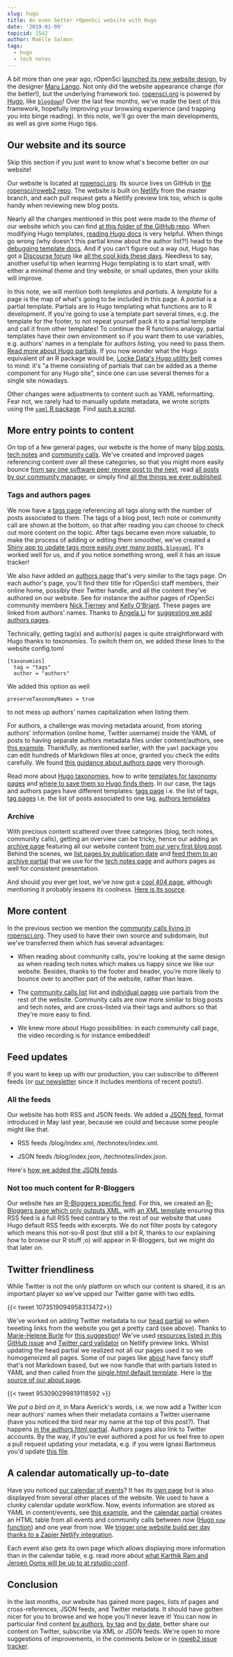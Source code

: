 ```yaml
---
slug: hugo
title: An even better rOpenSci website with Hugo
date: '2019-01-09'
topicid: 1542
author: Maëlle Salmon
tags:
  - hugo
  - tech notes
---
```


A bit more than one year ago, rOpenSci [launched its new website design](https://twitter.com/rOpenSci/status/925036483383148545), by the designer [Maru Lango](https://www.marulango.com/). Not only did the website appearance change (for the better!), but the underlying framework too. [ropensci.org](https://ropensci.org) is powered by [Hugo](https://gohugo.io/), like [`blogdown`](https://CRAN.R-project.org/package=blogdown)! Over the last few months, we've made the best of this framework, hopefully improving your browsing experience (and trapping you into binge reading). In this note, we'll go over the main developments, as well as give some Hugo tips. 

## Our website and its source

Skip this section if you just want to know what's become better on our website!

Our website is located at [ropensci.org](https://ropensci.org). Its source lives on GitHub in [the ropensci/roweb2 repo](https://github.com/ropensci/roweb2/). The website is built on [Netlify](https://www.netlify.com/) from the master branch, and each pull request gets a Netlify preview link too, which is quite handy when reviewing new blog posts.

Nearly all the changes mentioned in this post were made to the _theme_ of our website which you can find [at this folder of the GitHub repo](https://github.com/ropensci/roweb2/tree/master/themes/ropensci/layouts). When modifying Hugo templates, [reading Hugo docs](https://gohugo.io/documentation/) is very helpful. When things go wrong (why doesn't this partial know about the author list?!) head to the [debugging template docs](https://gohugo.io/templates/template-debugging/). And if you can't figure out a way out, Hugo has got a [Discourse forum](https://discourse.gohugo.io/) like [all the cool kids these days](https://discuss.ropensci.org/). Needless to say, another useful tip when learning Hugo templating is to start small, with either a minimal theme and tiny website, or small updates, then your skills will improve.

In this note, we will mention both _templates_ and _partials_. A _template_ for a page is the map of what's going to be included in this page. A _partial_ is a partial template. Partials are to Hugo templating what functions are to R development. If you're going to use a template part several times, e.g. the template for the footer, to not repeat yourself pack it to a partial template and call it from other templates! To continue the R functions analogy, partial templates have their own environment so if you want them to use variables, e.g. authors' names in a template for authors listing, you need to pass them. [Read more about Hugo partials](https://gohugo.io/templates/partials/). If you now wonder what the Hugo equivalent of an R package would be, [Locke Data's Hugo utility belt](https://github.com/lockedatapublished/hugo-utilitybelt) comes to mind: it's "a theme consisting of partials that can be added as a theme component for any Hugo site", since one can use several themes for a single site nowadays.

Other changes were adjustments to content such as YAML reformatting. Fear not, we rarely had to manually update metadata, we wrote scripts using the [`yaml` R package](https://CRAN.R-project.org/package=yaml). Find [such a script](https://github.com/ropensci/roweb2/issues/197#issuecomment-394264824).

## More entry points to content

On top of a few general pages, our website is the home of many [blog posts](/blog), [tech notes](/technotes) and [community calls](/commcalls). We've created and improved pages referencing content over all these categories, so that you might more easily bounce [from say one software peer review post to the next](/tags/software-peer-review), read [all posts by our community manager](/authors/stefanie-butland), or simply find [all the things we ever published](/archive).

### Tags and authors pages

We now have a [tags page](/tags) referencing all tags along with the number of posts associated to them. The tags of a blog post, tech note or community call are shown at the bottom, so that after reading you can choose to check out more content on the topic. After tags became even more valuable, to make the process of adding or editing them smoother, we've created a [Shiny app to update tags more easily over many posts, `blogyaml`](https://github.com/ropenscilabs/blogyaml). It's worked well for us, and if you notice something wrong, well it has an issue tracker!

We also have added an [authors page](/authors) that's very similar to the tags page. On each author's page, you'll find their title for rOpenSci staff members, their online home, possibly their Twitter handle, and all the content they've authored on our website. See for instance the author pages of rOpenSci community members [Nick Tierney](/authors/nicholas-tierney/) and [Kelly O'Briant](/authors/kelly-obriant/). These pages are linked from authors' names. Thanks to [Angela Li](https://angela-li.github.io/) for [suggesting we add authors pages](https://github.com/ropensci/roweb2/issues/365).

Technically, getting tag(s) and author(s) pages is quite straightforward with Hugo thanks to _taxonomies_. To switch them on, we added these lines to the website config.toml

```
[taxonomies]
  tag = "tags"
  author = "authors"
```

We added this option as well

```
preserveTaxonomyNames = true
```

to not mess up authors' names capitalization when listing them.

For authors, a challenge was moving metadata around, from storing authors' information (online home, Twitter username) inside the YAML of posts to having separate authors metadata files under content/authors, see [this example](https://github.com/ropensci/roweb2/blob/master/content/authors/ignasi-bartomeus/_index.md). Thankfully, as mentioned earlier, with the `yaml` package you can edit hundreds of Markdown files at once, granted you check the edits carefully. We found [this guidance about authors page](https://www.netlify.com/blog/2018/07/24/hugo-tips-how-to-create-author-pages/) very thorough.

Read more about [Hugo taxonomies](https://gohugo.io/content-management/taxonomies/), how to write [templates for taxonomy pages](https://gohugo.io/templates/taxonomy-templates/) and [where to save them so Hugo finds them](https://gohugo.io/templates/lookup-order/#examples-layout-lookup-for-taxonomy-list-pages). In our case, the tags and authors pages have different templates: [tags page](https://github.com/ropensci/roweb2/blob/master/themes/ropensci/layouts/_default/terms.html) i.e. the list of tags, [tag pages](https://github.com/ropensci/roweb2/blob/master/themes/ropensci/layouts/taxonomy/tag.html) i.e. the list of posts associated to one tag, [authors templates](https://github.com/ropensci/roweb2/tree/master/themes/ropensci/layouts/authors)

### Archive

With precious content scattered over three categories (blog, tech notes, community calls), getting an overview can be tricky, hence our adding an [archive page](/archive) featuring all our website content [from our very first blog post](/blog/2012/11/26/is-invasive/). Behind the scenes, we [list pages by publication date](https://github.com/ropensci/roweb2/blob/master/themes/ropensci/layouts/_default/single.html#L29) and [feed them to an archive partial](https://github.com/ropensci/roweb2/blob/master/themes/ropensci/layouts/partials/archive.html) that we use for the [tech notes page](/technotes) and authors pages as well for consistent presentation.

And should you ever get lost, we've now got a [cool 404 page](/404), although mentioning it probably lessens its coolness. [Here is its source](https://github.com/ropensci/roweb2/blob/master/themes/ropensci/layouts/404.html).

## More content

In the previous section we mention the [community calls living in ropensci.org](/commcalls). They used to have their own source and subdomain, but we've transferred them which has several advantages:

* When reading about community calls, you're looking at the same design as when reading tech notes which makes us happy since we like our website. Besides, thanks to the footer and header, you’re more likely to bounce over to another part of the website, rather than leave. 

* The [community calls list](/commcalls) list and [individual pages](/commcalls/2018-12-18/) use partials from the rest of the website. Community calls are now more similar to blog posts and tech notes, and are cross-listed via their tags and authors so that they're more easy to find.

* We knew more about Hugo possibilities: in each community call page, the video recording is for instance embedded!

## Feed updates

If you want to keep up with our production, you can subscribe to different feeds (or [our newsletter](https://news.ropensci.org/) since it includes mentions of recent posts!).

### All the feeds

Our website has both RSS and JSON feeds. We added a [JSON feed](https://jsonfeed.org/), format introduced in May last year, because we could and because some people might like that. 

* RSS feeds /blog/index.xml, /technotes/index.xml.

* JSON feeds /blog/index.json, /technotes/index.json.

Here's [how we added the JSON feeds](https://github.com/ropensci/roweb2/pull/315).

### Not too much content for R-Bloggers

Our website has an [R-Bloggers specific feed](/rbloggers/index.xml). For this, we created an [R-Bloggers page which only outputs XML](https://github.com/ropensci/roweb2/blob/master/content/rbloggers/_index.md), with [an XML template](https://github.com/ropensci/roweb2/blob/master/themes/ropensci/layouts/rbloggers/rss.xml) ensuring this RSS feed is a full RSS feed contrary to the rest of our website that uses Hugo default RSS feeds with excerpts. We do not filter posts by category which means this not-so-R post (but still a bit R, thanks to our explaining how to browse our R stuff ;o) will appear in R-Bloggers, but we might do that later on.

## Twitter friendliness

While Twitter is not the only platform on which our content is shared, it is an important player so we've upped our Twitter game with two edits.

{{< tweet 1073519094958313472>}}

We've worked on adding Twitter metadata to our [head partial](https://github.com/ropensci/roweb2/blob/master/themes/ropensci/layouts/partials/head.html) so when tweeting links from the website you get a pretty card (see above). Thanks to [Marie-Helene Burle](https://marie-helene-burle.netlify.com/) for [this suggestion](https://discuss.ropensci.org/t/suggestion-improve-visual-appeal-of-ropensci-blog-pages-and-make-them-easy-to-post-on-twitter-with-an-appealing-image/1391/2)! We've used [resources listed in this GitHub issue](https://github.com/ropensci/roweb2/issues/290#issue-367542204) and [Twitter card validator](https://cards-dev.twitter.com/validator) on Netlify preview links. Whilst updating the head partial we realized not all our pages used it so we homogeneized all pages. Some of our pages like [about](/about) have fancy stuff that's not Markdown based, but we now handle that with partials listed in YAML and then called from the [single.html default template](https://github.com/ropensci/roweb2/blob/master/themes/ropensci/layouts/_default/single.html). Here is [the source of our about page](https://github.com/ropensci/roweb2/blob/master/content/about.md).

{{< tweet 953090299819118592 >}}

We _put a bird on it_, in Mara Averick's words, i.e. we now add a Twitter icon near authors' names when their metadata contains a Twitter username (have you noticed the bird near my name at the top of this post?). That happens [in the authors.html partial](https://github.com/ropensci/roweb2/blob/master/themes/ropensci/layouts/partials/authors.html). Authors pages also link to Twitter accounts. By the way, if you're ever authored a post for us feel free to open a pull request updating your metadata, e.g. if you were Ignasi Bartomeus you'd update [this file](https://github.com/ropensci/roweb2/blob/master/content/authors/ignasi-bartomeus/_index.md).

## A calendar automatically up-to-date

Have you noticed [our calendar of events](/events)? It has its [own page](/events) but is also displayed from several other places of the website. We used to have a clunky calendar update workflow. Now, events information are stored as YAML in content/events, see [this example](https://github.com/ropensci/roweb2/blob/master/content/events/2019-01-15-rstudioconf.md), and the [calendar partial](https://github.com/ropensci/roweb2/blob/master/themes/ropensci/layouts/partials/calendar.html) creates an HTML table from all events and community calls between _now_ ([Hugo `now` function](https://gohugo.io/functions/now/)) and one year from now. We [trigger one website build per day thanks to a Zapier Netlify integration](https://zapier.com/apps/netlify/integrations). 

Each event also gets its own page which allows displaying more information than in the calendar table, e.g. read more about [what Karthik Ram and Jeroen Ooms will be up to at rstudio::conf](/events/2019-01-15-rstudioconf/).

## Conclusion

In the last months, our website has gained more pages, lists of pages and cross-references, JSON feeds, and Twitter metadata. It should have gotten nicer for you to browse and we hope you'll never leave it! You can now in particular find content [by authors](/authors/), [by tag](/tags/) and [by date](/archive/), better share our content on Twitter, subscribe via XML or JSON feeds. We're open to more suggestions of improvements, in the comments below or in [roweb2 issue tracker](https://github.com/ropensci/roweb2/).
